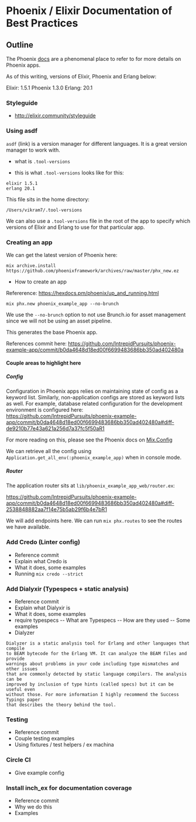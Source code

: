 # Phoenix / Elixir Documentation of Best Practices

## Outline

The Phoenix [docs](https://hexdocs.pm/phoenix/Phoenix.html) are a phenomenal
place to refer to for more details on Phoenix apps.

As of this writing, versions of Elixir, Phoenix and Erlang below: 

Elixir: 1.5.1
Phoenix 1.3.0
Erlang: 20.1

### Styleguide
- http://elixir.community/styleguide

### Using asdf

`asdf` (link) is a version manager for different languages. It is a great
version manager to work with.

- what is `.tool-versions`

- this is what `.tool-versions` looks like for this:

```
elixir 1.5.1
erlang 20.1
```

This file sits in the home directory:

`/Users/vikram7/.tool-versions`

We can also use a `.tool-versions` file in the root of the app to specify which
versions of Elixir and Erlang to use for that particular app.

### Creating an app

We can get the latest version of Phoenix here:

```
mix archive.install https://github.com/phoenixframework/archives/raw/master/phx_new.ez
```

- How to create an app

Refererence: https://hexdocs.pm/phoenix/up_and_running.html

`mix phx.new phoenix_example_app --no-brunch`

We use the `--no-brunch` option to not use Brunch.io for asset management since
we will not be using an asset pipeline.

This generates the base Phoenix app.

References commit here: https://github.com/IntrepidPursuits/phoenix-example-app/commit/b0da4648d18ed00f6699483686bb350ad402480a

#### Couple areas to highlight here

##### Config

Configuration in Phoenix apps relies on maintaining state of config as a keyword
list. Similarly, non-application configs are stored as keyword lists as well.
For example, database related configuration for the development environment is
configured here:
https://github.com/IntrepidPursuits/phoenix-example-app/commit/b0da4648d18ed00f6699483686bb350ad402480a#diff-de9210b77e43a621a256d7a37fc5f50aR1

For more reading on this, please see the Phoenix docs on [Mix.Config](https://hexdocs.pm/mix/Mix.Config.html)

We can retrieve all the config using `Application.get_all_env(:phoenix_example_app)` when in console mode.

##### Router
The application router sits at `lib/phoenix_example_app_web/router.ex`:

https://github.com/IntrepidPursuits/phoenix-example-app/commit/b0da4648d18ed00f6699483686bb350ad402480a#diff-2538848882aa7f14e75b5ab29f6b4e7bR1

We will add endpoints here. We can run `mix phx.routes` to see the routes we
have available.

### Add Credo (Linter config)

- Reference commit
- Explain what Credo is
- What it does, some examples
- Running `mix credo --strict`

### Add Dialyxir (Typespecs + static analysis)

- Reference commit
- Explain what Dialyxir is
- What it does, some examples
- require typespecs
-- What are Typespecs
-- How are they used
-- Some examples
- Dialyzer

```
Dialyzer is a static analysis tool for Erlang and other languages that compile
to BEAM bytecode for the Erlang VM. It can analyze the BEAM files and provide
warnings about problems in your code including type mismatches and other issues
that are commonly detected by static language compilers. The analysis can be
improved by inclusion of type hints (called specs) but it can be useful even
without those. For more information I highly recommend the Success Typings paper
that describes the theory behind the tool.
```

### Testing

- Reference commit
- Couple testing examples
- Using fixtures / test helpers / ex machina

### Circle CI

- Give example config

### Install inch_ex for documentation coverage

- Reference commit
- Why we do this
- Examples

